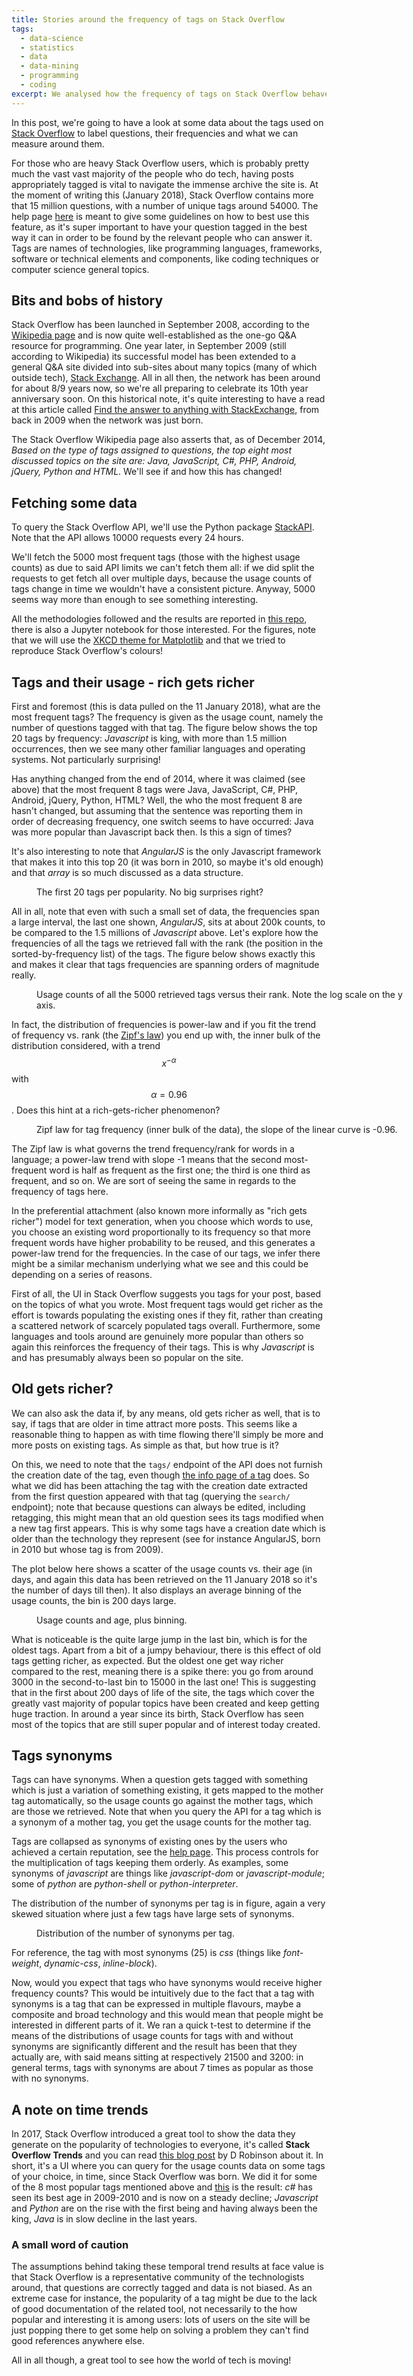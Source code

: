 ```yaml
---
title: Stories around the frequency of tags on Stack Overflow
tags:
  - data-science
  - statistics
  - data
  - data-mining
  - programming
  - coding
excerpt: We analysed how the frequency of tags on Stack Overflow behaves, what are the relevant distributions, whether the age of a tag has an effect and what part do the synonyms play.
---
```


In this post, we're going to have a look at some data about the tags used on [Stack Overflow](http://stackoverflow.com) to label questions, their frequencies and what we can measure around them.

For those who are heavy Stack Overflow users, which is probably pretty much the vast vast majority of the people who do tech, having posts appropriately tagged is vital to navigate the immense archive the site is. At the moment of writing this (January 2018), Stack Overflow contains more that 15 million questions, with a number of unique tags around 54000.
The help page [here](http://stackoverflow.com/help/tagging) is meant to give some guidelines on how to best use this feature, as it's super important to have your question tagged in the best way it can in order to be found by the relevant people who can answer it. Tags are names of technologies, like programming languages, frameworks, software or technical elements and components, like coding techniques or computer science general topics.

## Bits and bobs of history

Stack Overflow has been launched in September 2008, according to the [Wikipedia page](https://en.wikipedia.org/wiki/Stack_Overflow) and is now quite well-established as the one-go Q&A resource for programming. One year later, in September 2009 (still according to Wikipedia) its successful model has been extended to a general Q&A site divided into sub-sites about many topics (many of which outside tech), [Stack Exchange](https://stackexchange.com/). All in all then, the network has been around for about 8/9 years now, so we're all preparing to celebrate its 10th year anniversary soon. On this historical note, it's quite interesting to have a read at this article called [Find the answer to anything with StackExchange](http://www.zdnet.com/article/find-the-answer-to-anything-with-stackexchange/), from back in 2009 when the network was just born.

The Stack Overflow Wikipedia page also asserts that, as of December 2014, *Based on the type of tags assigned to questions, the top eight most discussed topics on the site are: Java, JavaScript, C#, PHP, Android, jQuery, Python and HTML*. We'll see if and how this has changed!

## Fetching some data

To query the Stack Overflow API, we'll use the Python package [StackAPI](http://stackapi.readthedocs.io/en/latest/). Note that the API allows 10000 requests every 24 hours.

We'll fetch the 5000 most frequent tags (those with the highest usage counts) as due to said API limits we can't fetch them all: if we did split the requests to get fetch all over multiple days, because the usage counts of tags change in time we wouldn't have a consistent picture. Anyway, 5000 seems way more than enough to see something interesting.

All the methodologies followed and the results are reported in [this repo](https://github.com/martinapugliese/the-talking-data/tree/master/stackoverflow-tags), there is also a Jupyter notebook for those interested. For the figures, note that we will use the [XKCD theme for Matplotlib](https://matplotlib.org/api/_as_gen/matplotlib.pyplot.xkcd.html) and that we tried to reproduce Stack Overflow's colours!

## Tags and their usage - rich gets richer

First and foremost (this is data pulled on the 11 January 2018), what are the most frequent tags? The frequency is given as the usage count, namely the number of questions tagged with that tag. The figure below shows the top 20 tags by frequency: *Javascript* is king, with more than 1.5 million occurrences, then we see many other familiar languages and operating systems. Not particularly surprising!

Has anything changed from the end of 2014, where it was claimed (see above) that the most frequent 8 tags were Java, JavaScript, C#, PHP, Android, jQuery, Python, HTML? Well, the who the most frequent 8 are hasn't changed, but assuming that the sentence was reporting them in order of decreasing frequency, one switch seems to have occurred: Java was more popular than Javascript back then. Is this a sign of times?

It's also interesting to note that *AngularJS* is the only Javascript framework that makes it into this top 20 (it was born in 2010, so maybe it's old enough) and that *array* is so much discussed as a data structure.

<figure style="width: 600px" class="align-center">
  <img src="{{ site.url }}{{ site.posts_images_path }}so-highest-20-tags.jpg" alt="">
  <figcaption>The first 20 tags per popularity. No big surprises right? </figcaption>
</figure>

All in all, note that even with such a small set of data, the frequencies span a large interval, the last one shown, *AngularJS*, sits at about 200k counts, to be compared to the 1.5 millions of *Javascript* above. Let's explore how the frequencies of all the tags we retrieved fall with the rank (the position in the sorted-by-frequency list) of the tags. The figure below shows exactly this and makes it clear that tags frequencies are spanning orders of magnitude really.

<figure style="width: 600px" class="align-center">
  <img src="{{ site.url }}{{ site.posts_images_path }}so-tags-usage-time.jpg" alt="">
  <figcaption>Usage counts of all the 5000 retrieved tags versus their rank. Note the log scale on the y axis. </figcaption>
</figure>

In fact, the distribution of frequencies is power-law and if you fit the trend of frequency vs. rank (the [Zipf's law](https://en.wikipedia.org/wiki/Zipf%27s_law)) you end up with, the inner bulk of the distribution considered, with a trend $$x^{-\alpha}$$ with $$\alpha = 0.96$$. Does this hint at a rich-gets-richer phenomenon?

<figure style="width: 600px" class="align-center">
  <img src="{{ site.url }}{{ site.posts_images_path }}so-tags-zipf.jpg" alt="">
  <figcaption>Zipf law for tag frequency (inner bulk of the data), the slope of the linear curve is -0.96.</figcaption>
</figure>

The Zipf law is what governs the trend frequency/rank for words in a language; a power-law trend with slope -1 means that the second most-frequent word is half as frequent as the first one; the third is one third as frequent, and so on. We are sort of seeing the same in regards to the frequency of tags here.

In the preferential attachment (also known more informally as "rich gets richer") model for text generation, when you choose which words to use, you choose an existing word proportionally to its frequency so that more frequent words have higher probability to be reused, and this generates a power-law trend for the frequencies. In the case of our tags, we infer there might be a similar mechanism underlying what we see and this could be depending on a series of reasons.

First of all, the UI in Stack Overflow suggests you tags for your post, based on the topics of what you wrote. Most frequent tags would get richer as the effort is towards populating the existing ones if they fit, rather than creating a scattered network of scarcely populated tags overall. Furthermore, some languages and tools around are genuinely more popular than others so again this reinforces the frequency of their tags. This is why *Javascript* is and has presumably always been so popular on the site.

## Old gets richer?

We can also ask the data if, by any means, old gets richer as well, that is to say, if tags that are older in time attract more posts. This seems like a reasonable thing to happen as with time flowing there'll simply be more and more posts on existing tags. As simple as that, but how true is it?

On this, we need to note that the `tags/` endpoint of the API does not furnish the creation date of the tag, even though [the info page of a tag](https://stackoverflow.com/tags/angularjs/info) does. So what we did has been attaching the tag with the creation date extracted from the first question appeared with that tag (querying the `search/` endpoint); note that because questions can always be edited, including retagging, this might mean that an old question sees its tags modified when a new tag first appears. This is why some tags have a creation date which is older than the technology they represent (see for instance AngularJS, born in 2010 but whose tag is from 2009).

The plot below here shows a scatter of the usage counts vs. their age (in days, and again this data has been retrieved on the 11 January 2018 so it's the number of days till then). It also displays an average binning of the usage counts, the bin is 200 days large.

<figure style="width: 600px" class="align-center">
  <img src="{{ site.url }}{{ site.posts_images_path }}so-tags-means.jpg" alt="">
  <figcaption>Usage counts and age, plus binning.</figcaption>
</figure>

What is noticeable is the quite large jump in the last bin, which is for the oldest tags. Apart from a bit of a jumpy behaviour, there is this effect of old tags getting richer, as expected. But the oldest one get way richer compared to the rest, meaning there is a spike there: you go from around 3000 in the second-to-last bin to 15000 in the last one! This is suggesting that in the first about 200 days of life of the site, the tags which cover the greatly vast majority of popular topics have been created and keep getting huge traction. In around a year since its birth, Stack Overflow has seen most of the topics that are still super popular and of interest today created.

## Tags synonyms

Tags can have synonyms. When a question gets tagged with something which is just a variation of something existing, it gets mapped to the mother tag automatically, so the usage counts go against the mother tags, which are those we retrieved. Note that when you query the API for a tag which is a synonym of a mother tag, you get the usage counts for the mother tag.

Tags are collapsed as synonyms of existing ones by the users who achieved a certain reputation, see the [help page](https://stackoverflow.com/help/privileges/suggest-tag-synonyms). This process controls for the multiplication of tags keeping them orderly. As examples, some synonyms of *javascript* are things like *javascript-dom* or *javascript-module*; some of *python* are *python-shell* or *python-interpreter*.

The distribution of the number of synonyms per tag is in figure, again a very skewed situation where just a few tags have large sets of synonyms.

<figure style="width: 600px" class="align-center">
  <img src="{{ site.url }}{{ site.posts_images_path }}so-tags-syns-dist.jpg" alt="">
  <figcaption>Distribution of the number of synonyms per tag.</figcaption>
</figure>

For reference, the tag with most synonyms (25) is *css* (things like *font-weight*, *dynamic-css*, *inline-block*).

Now, would you expect that tags who have synonyms would receive higher frequency counts? This would be intuitively due to the fact that a tag with synonyms is a tag that can be expressed in multiple flavours, maybe a composite and broad technology and this would mean that people might be interested in different parts of it. We ran a quick t-test to determine if the means of the distributions of usage counts for tags with and without synonyms are significantly different and the result has been that they actually are, with said means sitting at respectively 21500 and 3200: in general terms, tags with synonyms are about 7 times as popular as those with no synonyms.

## A note on time trends

In 2017, Stack Overflow introduced a great tool to show the data they generate on the popularity of technologies to everyone, it's called **Stack Overflow Trends** and you can read [this blog post](https://stackoverflow.blog/2017/05/09/introducing-stack-overflow-trends/) by D Robinson about it. In short, it's a UI where you can query for the usage counts data on some tags of your choice, in time, since Stack Overflow was born. We did it for some of the 8 most popular tags mentioned above and [this](https://insights.stackoverflow.com/trends?utm_source=so-owned&utm_medium=blog&utm_campaign=trends&utm_content=blog-link&tags=javascript%2Cjava%2Cc%23%2Cpython) is the result: *c#* has seen its best age in 2009-2010 and is now on a steady decline; *Javascript* and *Python* are on the rise with the first being and having always been the king, *Java* is in slow decline in the last years.

### A small word of caution

The assumptions behind taking these temporal trend results at face value is that Stack Overflow is a representative community of the technologists around, that questions are correctly tagged and data is not biased. As an extreme case for instance, the popularity of a tag might be due to the lack of good documentation of the related tool, not necessarily to the how popular and interesting it is among users: lots of users on the site will be just popping there to get some help on solving a problem they can't find good references anywhere else.

All in all though, a great tool to see how the world of tech is moving!
